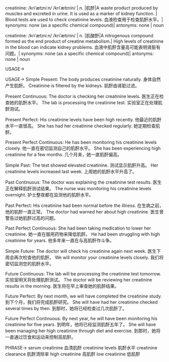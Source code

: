 creatinine: /kriˈætɪniːn/ /kriˈætɪnin/ | n. |肌酐|A waste product produced by muscles and excreted in urine. It is used as a marker of kidney function. | Blood tests are used to check creatinine levels.  血液检查用于检查肌酐水平。| synonyms:  none (as a specific chemical compound)| antonyms: none | noun

creatinine: /kriˈætɪniːn/ /kriˈætɪnin/ | n. |肌酸酐|A nitrogenous compound formed as the end product of creatine metabolism.|  High levels of creatinine in the blood can indicate kidney problems.  血液中肌酐含量高可能表明肾脏有问题。| synonyms: none (as a specific chemical compound)| antonyms: none | noun


USAGE->

USAGE->
Simple Present:
The body produces creatinine naturally.  身体自然产生肌酐。
Creatinine is filtered by the kidneys. 肌酐由肾脏过滤。

Present Continuous:
The doctor is checking her creatinine levels. 医生正在检查她的肌酐水平。
The lab is processing the creatinine test. 实验室正在处理肌酐测试。

Present Perfect:
His creatinine levels have been high recently.  他最近的肌酐水平一直很高。
She has had her creatinine checked regularly. 她定期检查肌酐。

Present Perfect Continuous:
He has been monitoring his creatinine levels closely. 他一直在密切监测自己的肌酐水平。
She has been experiencing high creatinine for a few months. 几个月来，她一直肌酐偏高。

Simple Past:
The test showed elevated creatinine.  测试显示肌酐升高。
Her creatinine levels increased last week.  上周她的肌酐水平升高了。

Past Continuous:
The doctor was explaining the creatinine test results. 医生正在解释肌酐测试结果。
The nurse was monitoring his creatinine levels overnight.  护士整夜都在监测他的肌酐水平。

Past Perfect:
His creatinine had been normal before the illness.  在生病之前，他的肌酐一直正常。
The doctor had warned her about high creatinine. 医生曾警告过她肌酐过高的问题。

Past Perfect Continuous:
She had been taking medication to lower her creatinine.  她一直在服用药物来降低肌酐。
He had been struggling with high creatinine for years.  他多年来一直在与高肌酐作斗争。

Simple Future:
The doctor will check his creatinine again next week.  医生下周会再次检查他的肌酐。
We will monitor your creatinine levels closely. 我们将密切监测您的肌酐水平。

Future Continuous:
The lab will be processing the creatinine test tomorrow. 实验室明天将处理肌酐测试。
The doctor will be reviewing her creatinine results in the morning. 医生将在早上审查她的肌酐结果。

Future Perfect:
By next month, we will have completed the creatinine study.  到下个月，我们将完成肌酐研究。
She will have had her creatinine checked several times by then. 到那时，她将已经检查过几次肌酐了。

Future Perfect Continuous:
By next year, he will have been monitoring his creatinine for five years.  到明年，他将已经监测肌酐五年了。
She will have been managing her high creatinine through diet and exercise. 到那时，她将一直通过饮食和运动来控制高肌酐。


PHRASE->
serum creatinine 血清肌酐
creatinine levels 肌酐水平
creatinine clearance 肌酐清除率
high creatinine 高肌酐
low creatinine 低肌酐
